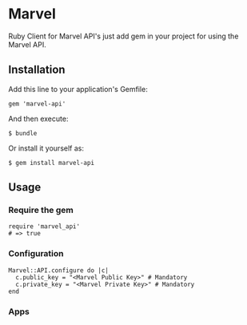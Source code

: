 # Marvel

Ruby Client for Marvel API's just add gem in your project for using the Marvel API.

## Installation

Add this line to your application's Gemfile:

    gem 'marvel-api'

And then execute:

    $ bundle

Or install it yourself as:

    $ gem install marvel-api

## Usage

### Require the gem

    require 'marvel_api'
    # => true

### Configuration

    Marvel::API.configure do |c|
      c.public_key = "<Marvel Public Key>" # Mandatory
      c.private_key = "<Marvel Private Key>" # Mandatory
    end

### Apps

